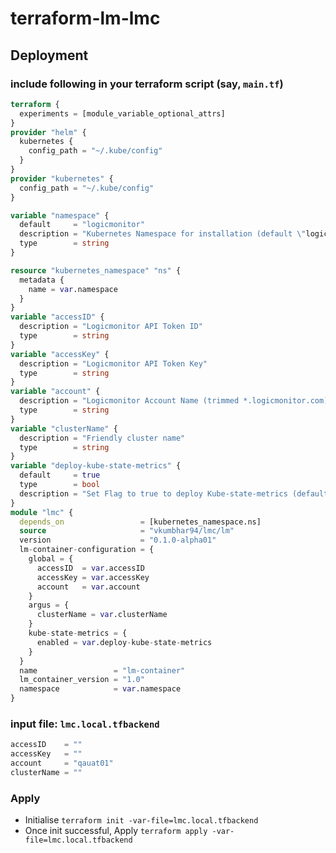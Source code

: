 # terraform-lm-lmc

## Deployment

### include following in your terraform script (say, `main.tf`)

```terraform
terraform {
  experiments = [module_variable_optional_attrs]
}
provider "helm" {
  kubernetes {
    config_path = "~/.kube/config"
  }
}
provider "kubernetes" {
  config_path = "~/.kube/config"
}

variable "namespace" {
  default     = "logicmonitor"
  description = "Kubernetes Namespace for installation (default \"logicmonitor\")"
  type        = string
}

resource "kubernetes_namespace" "ns" {
  metadata {
    name = var.namespace
  }
}
variable "accessID" {
  description = "Logicmonitor API Token ID"
  type        = string
}
variable "accessKey" {
  description = "Logicmonitor API Token Key"
  type        = string
}
variable "account" {
  description = "Logicmonitor Account Name (trimmed *.logicmonitor.com)"
  type        = string
}
variable "clusterName" {
  description = "Friendly cluster name"
  type        = string
}
variable "deploy-kube-state-metrics" {
  default     = true
  type        = bool
  description = "Set Flag to true to deploy Kube-state-metrics (default true)"
}
module "lmc" {
  depends_on                 = [kubernetes_namespace.ns]
  source                     = "vkumbhar94/lmc/lm"
  version                    = "0.1.0-alpha01"
  lm-container-configuration = {
    global = {
      accessID  = var.accessID
      accessKey = var.accessKey
      account   = var.account
    }
    argus = {
      clusterName = var.clusterName
    }
    kube-state-metrics = {
      enabled = var.deploy-kube-state-metrics
    }
  }
  name                 = "lm-container"
  lm_container_version = "1.0"
  namespace            = var.namespace
}
```

### input file: `lmc.local.tfbackend`

```terraform
accessID    = ""
accessKey   = ""
account     = "qauat01"
clusterName = ""
```

### Apply

- Initialise `terraform init -var-file=lmc.local.tfbackend`
- Once init successful, Apply `terraform apply -var-file=lmc.local.tfbackend`
